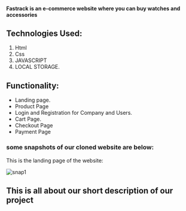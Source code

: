 <h4> Fastrack is an e-commerce website where you can buy watches and accessories </h4>

## Technologies Used:
1. Html
2. Css
3. JAVASCRIPT
4. LOCAL STORAGE.

## Functionality:

- Landing page.
- Product Page
- Login and Registration for Company and Users.
- Cart Page.
- Checkout Page
- Payment Page


### some snapshots of our cloned website are below:

This is the landing page of the website:

![snap1](https://github.com/RahulGaurr/fastrack.com/blob/main/Screenshot%20(1924).png?raw=true)



## This is all about our short description of our project
